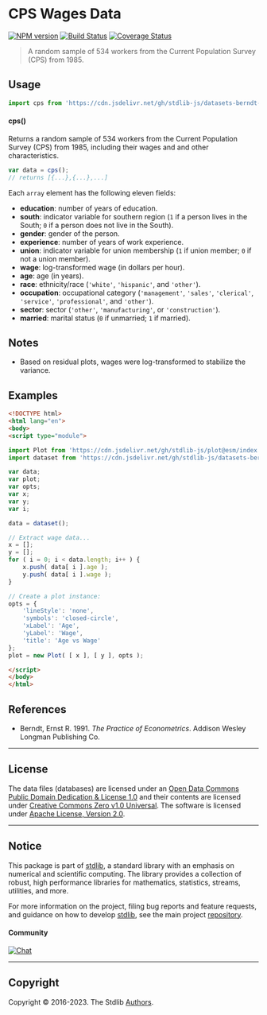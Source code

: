 <!--

@license Apache-2.0

Copyright (c) 2018 The Stdlib Authors.

Licensed under the Apache License, Version 2.0 (the "License");
you may not use this file except in compliance with the License.
You may obtain a copy of the License at

   http://www.apache.org/licenses/LICENSE-2.0

Unless required by applicable law or agreed to in writing, software
distributed under the License is distributed on an "AS IS" BASIS,
WITHOUT WARRANTIES OR CONDITIONS OF ANY KIND, either express or implied.
See the License for the specific language governing permissions and
limitations under the License.

-->

# CPS Wages Data

[![NPM version][npm-image]][npm-url] [![Build Status][test-image]][test-url] [![Coverage Status][coverage-image]][coverage-url] <!-- [![dependencies][dependencies-image]][dependencies-url] -->

> A random sample of 534 workers from the Current Population Survey (CPS) from 1985.

<section class="intro">

</section>

<!-- /.intro -->



<section class="usage">

## Usage

```javascript
import cps from 'https://cdn.jsdelivr.net/gh/stdlib-js/datasets-berndt-cps-wages-1985@esm/index.mjs';
```

#### cps()

Returns a random sample of 534 workers from the Current Population Survey (CPS) from 1985, including their wages and and other characteristics.

```javascript
var data = cps();
// returns [{...},{...},...]
```

Each `array` element has the following eleven fields:

-   **education**: number of years of education.
-   **south**: indicator variable for southern region (`1` if a person lives in the South; `0` if a person does not live in the South).
-   **gender**: gender of the person.
-   **experience**: number of years of work experience.
-   **union**: indicator variable for union membership (`1` if union member; `0` if not a union member).
-   **wage**: log-transformed wage (in dollars per hour).
-   **age**: age (in years).
-   **race**: ethnicity/race (`'white'`, `'hispanic'`, and `'other'`).
-   **occupation**: occupational category (`'management'`, `'sales'`, `'clerical'`, `'service'`, `'professional'`, and `'other'`).
-   **sector**: sector (`'other'`, `'manufacturing'`, or `'construction'`).
-   **married**: marital status (`0` if unmarried; `1` if married).

</section>

<!-- /.usage -->

<section class="notes">

## Notes

-   Based on residual plots, wages were log-transformed to stabilize the variance.

</section>

<!-- /.notes -->

<section class="examples">

## Examples

<!-- eslint no-undef: "error" -->

```html
<!DOCTYPE html>
<html lang="en">
<body>
<script type="module">

import Plot from 'https://cdn.jsdelivr.net/gh/stdlib-js/plot@esm/index.mjs';
import dataset from 'https://cdn.jsdelivr.net/gh/stdlib-js/datasets-berndt-cps-wages-1985@esm/index.mjs';

var data;
var plot;
var opts;
var x;
var y;
var i;

data = dataset();

// Extract wage data...
x = [];
y = [];
for ( i = 0; i < data.length; i++ ) {
    x.push( data[ i ].age );
    y.push( data[ i ].wage );
}

// Create a plot instance:
opts = {
    'lineStyle': 'none',
    'symbols': 'closed-circle',
    'xLabel': 'Age',
    'yLabel': 'Wage',
    'title': 'Age vs Wage'
};
plot = new Plot( [ x ], [ y ], opts );

</script>
</body>
</html>
```

</section>

<!-- /.examples -->



<section class="references">

## References

-   Berndt, Ernst R. 1991. _The Practice of Econometrics_. Addison Wesley Longman Publishing Co.

</section>

<!-- /.references -->

<!-- <license> -->

* * *

## License

The data files (databases) are licensed under an [Open Data Commons Public Domain Dedication & License 1.0][pddl-1.0] and their contents are licensed under [Creative Commons Zero v1.0 Universal][cc0]. The software is licensed under [Apache License, Version 2.0][apache-license].

<!-- </license> -->

<!-- Section for related `stdlib` packages. Do not manually edit this section, as it is automatically populated. -->

<section class="related">

</section>

<!-- /.related -->

<!-- Section for all links. Make sure to keep an empty line after the `section` element and another before the `/section` close. -->


<section class="main-repo" >

* * *

## Notice

This package is part of [stdlib][stdlib], a standard library with an emphasis on numerical and scientific computing. The library provides a collection of robust, high performance libraries for mathematics, statistics, streams, utilities, and more.

For more information on the project, filing bug reports and feature requests, and guidance on how to develop [stdlib][stdlib], see the main project [repository][stdlib].

#### Community

[![Chat][chat-image]][chat-url]

---

## Copyright

Copyright &copy; 2016-2023. The Stdlib [Authors][stdlib-authors].

</section>

<!-- /.stdlib -->

<!-- Section for all links. Make sure to keep an empty line after the `section` element and another before the `/section` close. -->

<section class="links">

[npm-image]: http://img.shields.io/npm/v/@stdlib/datasets-berndt-cps-wages-1985.svg
[npm-url]: https://npmjs.org/package/@stdlib/datasets-berndt-cps-wages-1985

[test-image]: https://github.com/stdlib-js/datasets-berndt-cps-wages-1985/actions/workflows/test.yml/badge.svg?branch=main
[test-url]: https://github.com/stdlib-js/datasets-berndt-cps-wages-1985/actions/workflows/test.yml?query=branch:main

[coverage-image]: https://img.shields.io/codecov/c/github/stdlib-js/datasets-berndt-cps-wages-1985/main.svg
[coverage-url]: https://codecov.io/github/stdlib-js/datasets-berndt-cps-wages-1985?branch=main

<!--

[dependencies-image]: https://img.shields.io/david/stdlib-js/datasets-berndt-cps-wages-1985.svg
[dependencies-url]: https://david-dm.org/stdlib-js/datasets-berndt-cps-wages-1985/main

-->

[chat-image]: https://img.shields.io/gitter/room/stdlib-js/stdlib.svg
[chat-url]: https://gitter.im/stdlib-js/stdlib/

[stdlib]: https://github.com/stdlib-js/stdlib

[stdlib-authors]: https://github.com/stdlib-js/stdlib/graphs/contributors

[umd]: https://github.com/umdjs/umd
[es-module]: https://developer.mozilla.org/en-US/docs/Web/JavaScript/Guide/Modules

[deno-url]: https://github.com/stdlib-js/datasets-berndt-cps-wages-1985/tree/deno
[umd-url]: https://github.com/stdlib-js/datasets-berndt-cps-wages-1985/tree/umd
[esm-url]: https://github.com/stdlib-js/datasets-berndt-cps-wages-1985/tree/esm
[branches-url]: https://github.com/stdlib-js/datasets-berndt-cps-wages-1985/blob/main/branches.md

[csv]: https://tools.ietf.org/html/rfc4180

[ndjson]: http://specs.frictionlessdata.io/ndjson/

[pddl-1.0]: http://opendatacommons.org/licenses/pddl/1.0/

[cc0]: https://creativecommons.org/publicdomain/zero/1.0

[apache-license]: https://www.apache.org/licenses/LICENSE-2.0

</section>

<!-- /.links -->

